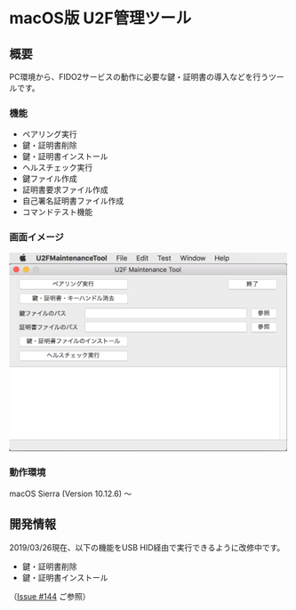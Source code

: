 # macOS版 U2F管理ツール

## 概要
PC環境から、FIDO2サービスの動作に必要な鍵・証明書の導入などを行うツールです。

### 機能
* ペアリング実行
* 鍵・証明書削除
* 鍵・証明書インストール
* ヘルスチェック実行
* 鍵ファイル作成
* 証明書要求ファイル作成
* 自己署名証明書ファイル作成
* コマンドテスト機能

### 画面イメージ
<img src="../../assets/0001.png" width="500">

### 動作環境
macOS Sierra (Version 10.12.6) 〜

## 開発情報

2019/03/26現在、以下の機能をUSB HID経由で実行できるように改修中です。

* 鍵・証明書削除
* 鍵・証明書インストール

（[Issue #144](https://github.com/diverta/onecard-fido/issues/144) ご参照）

